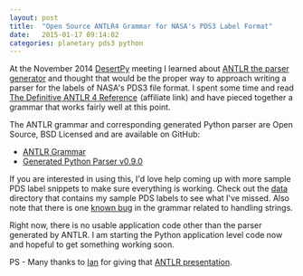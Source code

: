 ```yaml
---
layout: post
title:  "Open Source ANTLR4 Grammar for NASA's PDS3 Label Format"
date:   2015-01-17 09:14:02
categories: planetary pds3 python
---
```


At the November 2014 [DesertPy](http://desertpy.com) meeting I learned
about [ANTLR the parser generator](http://www.antlr.org/) and thought 
that would be the proper way to approach writing a parser for the labels
of NASA's PDS3 file format.  I spent some time and read <a
href="http://www.amazon.com/gp/product/1934356999/ref=as_li_tl?ie=UTF8&camp=1789&creative=390957&creativeASIN=1934356999&linkCode=as2&tag=uberhipcom-20&linkId=XLNAY4K5CBVP35GF">The
Definitive ANTLR 4 Reference</a><img
src="http://ir-na.amazon-adsystem.com/e/ir?t=uberhipcom-20&l=as2&o=1&a=1934356999"
width="1" height="1" border="0" alt="" style="border:none !important;
margin:0px !important;" /> (affiliate link) and have pieced together a
grammar that works fairly well at this point.

The ANTLR grammar and corresponding generated Python parser are Open
Source, BSD Licensed and are available on GitHub:

* [ANTLR Grammar](https://github.com/godber/pds3_grammar/)
* [Generated Python Parser v0.9.0](https://github.com/godber/pds3_grammar/releases/download/v0.9.0/pds3_python-v0.9.0.tar.gz)

If you are interested in using this, I'd love help coming up with more
sample PDS label snippets to make sure everything is working.  Check out
the [data](https://github.com/godber/pds3_grammar/tree/master/antlr_grammar/data)
directory that contains my sample PDS labels to see what I've missed.  Also note
that there is one [known bug](https://github.com/godber/pds3_grammar/issues/2)
in the grammar related to handling strings.

Right now, there is no usable application code other than the parser
generated by ANTLR.  I am starting the Python application level code now
and hopeful to get something working soon.

PS - Many thanks to [Ian](https://ianpreston.io/) for giving that [ANTLR
presentation](https://ianpreston.io/talks/a4talk/#/).
